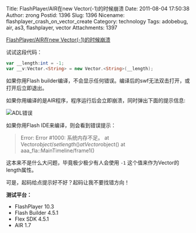 Title: FlashPlayer/AIR在new Vector(-1)的时候崩溃
Date: 2011-08-04 17:50:38
Author: zrong
Postid: 1396
Slug: 1396
Nicename: flashplayer_crash_on_vector_create
Category: technology
Tags: adobebug, air, as3, flashplayer, vector
Attachments: 1397

[FlashPlayer/AIR在new Vector(-1)的时候崩溃](http://zengrong.net/post/1396.htm)

试试这段代码：

``` actionscript
var __length:int = -1;
var __v:Vector.<String> = new Vector.<String>(__length);
```

如果你用Flash builder编译，不会显示任何错误。编译后的swf无法双击打开，或打开后立即退出。

如果你用编译的是AIR程序，程序运行后会立即崩溃，同时弹出下面的提示信息:

![ADL错误][51]

如果你用Flash IDE来编译，则会看到错误提示：

>Error: Error #1000: 系统内存不足。
>	at Vector$object/set length()
>	at Vector$object()
>	at aaa_fla::MainTimeline/frame1()

这本来不是什么大问题，毕竟极少极少有人会使用 `-1` 这个值来作为Vector的length属性。

可是，起码给点提示好不好？起码让我不要找错方向！

**测试平台：**

* FlashPlayer 10.3
* Flash Builder 4.5.1
* Flex SDK 4.5.1
* AIR 1.7

[51]: /wp-content/uploads/2011/08/flashplayer_crash_vector.png
